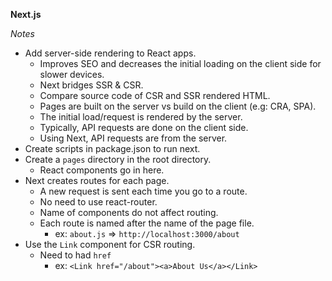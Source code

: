 **Next.js**

*Notes*

- Add server-side rendering to React apps.
  - Improves SEO and decreases the initial loading on the client side for slower devices.
  - Next bridges SSR & CSR.
  - Compare source code of CSR and SSR rendered HTML.
  - Pages are built on the server vs build on the client (e.g: CRA, SPA).
  - The initial load/request is rendered by the server.
  - Typically, API requests are done on the client side.
  - Using Next, API requests are from the server.  
- Create scripts in package.json to run next.
- Create a `pages` directory in the root directory.
  - React components go in here.
- Next creates routes for each page.
  - A new request is sent each time you go to a route.
  - No need to use react-router.
  - Name of components do not affect routing.
  - Each route is named after the name of the page file.
    - ex: `about.js` => `http://localhost:3000/about`
- Use the `Link` component for CSR routing.
  - Need to had `href` 
    - ex: `<Link href="/about"><a>About Us</a></Link>`

  

